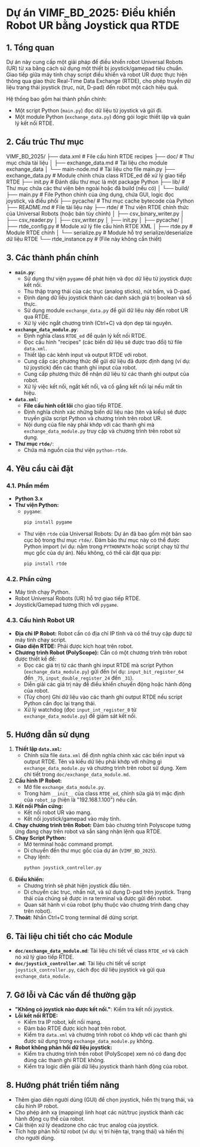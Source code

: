 # Dự án VIMF_BD_2025: Điều khiển Robot UR bằng Joystick qua RTDE

## 1. Tổng quan

Dự án này cung cấp một giải pháp để điều khiển robot Universal Robots (UR) từ xa bằng cách sử dụng một thiết bị joystick/gamepad tiêu chuẩn. Giao tiếp giữa máy tính chạy script điều khiển và robot UR được thực hiện thông qua giao thức Real-Time Data Exchange (RTDE), cho phép truyền dữ liệu trạng thái joystick (trục, nút, D-pad) đến robot một cách hiệu quả.

Hệ thống bao gồm hai thành phần chính:
*   Một script Python (`main.py`) đọc dữ liệu từ joystick và gửi đi.
*   Một module Python (`exchange_data.py`) đóng gói logic thiết lập và quản lý kết nối RTDE.

## 2. Cấu trúc Thư mục
VIMF_BD_2025/
├── data.xml # File cấu hình RTDE recipes
├── doc/ # Thư mục chứa tài liệu
│ ├── exchange_data.md # Tài liệu cho module exchange_data
│ └── main-node.md # Tài liệu cho file main.py
├── exchange_data.py # Module chính chứa class RTDE_ed để xử lý giao tiếp RTDE
├── init.py # Đánh dấu thư mục là một package Python
├── lib/ # Thư mục chứa các thư viện bên ngoài hoặc đã build (nếu có)
│ └── build/
├── main.py # File Python chính của ứng dụng, chứa GUI, logic đọc joystick, và điều phối
├── pycache/ # Thư mục cache bytecode của Python
├── README.md # File tài liệu này
├── rtde/ # Thư viện RTDE chính thức của Universal Robots (hoặc bản tùy chỉnh)
│ ├── csv_binary_writer.py
│ ├── csv_reader.py
│ ├── csv_writer.py
│ ├── init.py
│ ├── pycache/
│ ├── rtde_config.py # Module xử lý file cấu hình RTDE XML
│ ├── rtde.py # Module RTDE chính
│ └── serialize.py # Module hỗ trợ serialize/deserialize dữ liệu RTDE
└── rtde_instance.py # (File này không cần thiết)

## 3. Các thành phần chính

*   **`main.py`**:
    *   Sử dụng thư viện `pygame` để phát hiện và đọc dữ liệu từ joystick được kết nối.
    *   Thu thập trạng thái của các trục (analog sticks), nút bấm, và D-pad.
    *   Định dạng dữ liệu joystick thành các danh sách giá trị boolean và số thực.
    *   Sử dụng module `exchange_data.py` để gửi dữ liệu này đến robot UR qua RTDE.
    *   Xử lý việc ngắt chương trình (Ctrl+C) và dọn dẹp tài nguyên.
*   **`exchange_data_module.py`**:
    *   Định nghĩa class `RTDE_ed` để quản lý kết nối RTDE.
    *   Đọc cấu hình "recipes" (các biến dữ liệu sẽ được trao đổi) từ file `data.xml`.
    *   Thiết lập các kênh input và output RTDE với robot.
    *   Cung cấp các phương thức để gửi dữ liệu đã được định dạng (ví dụ: từ joystick) đến các thanh ghi input của robot.
    *   Cung cấp phương thức để nhận dữ liệu từ các thanh ghi output của robot.
    *   Xử lý việc kết nối, ngắt kết nối, và cố gắng kết nối lại nếu mất tín hiệu.
*   **`data.xml`**:
    *   **File cấu hình cốt lõi** cho giao tiếp RTDE.
    *   Định nghĩa chính xác những biến dữ liệu nào (tên và kiểu) sẽ được truyền giữa script Python và chương trình trên robot UR.
    *   Nội dung của file này phải khớp với các thanh ghi mà `exchange_data_module.py` truy cập và chương trình trên robot sử dụng.
*   **Thư mục `rtde/`**:
    *   Chứa mã nguồn của thư viện `python-rtde`.

## 4. Yêu cầu cài đặt

### 4.1. Phần mềm

*   **Python 3.x**
*   **Thư viện Python:**
    *   `pygame`:
        ```bash
        pip install pygame
        ```
    *   Thư viện `rtde` của Universal Robots: Dự án đã bao gồm một bản sao cục bộ trong thư mục `rtde/`. Đảm bảo thư mục này có thể được Python import (ví dụ: nằm trong `PYTHONPATH` hoặc script chạy từ thư mục gốc của dự án). Nếu không, có thể cài đặt qua pip:
        ```bash
        pip install rtde
        ```

### 4.2. Phần cứng

*   Máy tính chạy Python.
*   Robot Universal Robots (UR) hỗ trợ giao tiếp RTDE.
*   Joystick/Gamepad tương thích với `pygame`.

### 4.3. Cấu hình Robot UR

*   **Địa chỉ IP Robot:** Robot cần có địa chỉ IP tĩnh và có thể truy cập được từ máy tính chạy script.
*   **Giao diện RTDE:** Phải được kích hoạt trên robot.
*   **Chương trình Robot (PolyScope):** Cần có một chương trình trên robot được thiết kế để:
    *   Đọc các giá trị từ các thanh ghi input RTDE mà script Python (`exchange_data_module.py`) gửi đến (ví dụ: `input_bit_register_64` đến `_75`, `input_double_register_24` đến `_31`).
    *   Diễn giải các giá trị này để điều khiển chuyển động hoặc hành động của robot.
    *   (Tùy chọn) Ghi dữ liệu vào các thanh ghi output RTDE nếu script Python cần đọc lại trạng thái.
    *   Xử lý watchdog (đọc `input_int_register_0` từ `exchange_data_module.py`) để giám sát kết nối.

## 5. Hướng dẫn sử dụng

1.  **Thiết lập `data.xml`:**
    *   Chỉnh sửa file `data.xml` để định nghĩa chính xác các biến input và output RTDE. Tên và kiểu dữ liệu phải khớp với những gì `exchange_data_module.py` và chương trình trên robot sử dụng. Xem chi tiết trong `doc/exchange_data_module.md`.
2.  **Cấu hình IP Robot:**
    *   Mở file `exchange_data_module.py`.
    *   Trong hàm `__init__` của class `RTDE_ed`, chỉnh sửa giá trị mặc định của `robot_ip` (hiện là "192.168.1.100") nếu cần.
3.  **Kết nối Phần cứng:**
    *   Kết nối robot UR vào mạng.
    *   Kết nối joystick/gamepad vào máy tính.
4.  **Chạy chương trình trên Robot:** Đảm bảo chương trình Polyscope tương ứng đang chạy trên robot và sẵn sàng nhận lệnh qua RTDE.
5.  **Chạy Script Python:**
    *   Mở terminal hoặc command prompt.
    *   Di chuyển đến thư mục gốc của dự án (`VIMF_BD_2025`).
    *   Chạy lệnh:
        ```bash
        python joystick_controller.py
        ```
6.  **Điều khiển:**
    *   Chương trình sẽ phát hiện joystick đầu tiên.
    *   Di chuyển các trục, nhấn nút, và sử dụng D-pad trên joystick. Trạng thái của chúng sẽ được in ra terminal và được gửi đến robot.
    *   Quan sát hành vi của robot (phụ thuộc vào chương trình đang chạy trên robot).
7.  **Thoát:** Nhấn Ctrl+C trong terminal để dừng script.

## 6. Tài liệu chi tiết cho các Module

*   **`doc/exchange_data_module.md`**: Tài liệu chi tiết về class `RTDE_ed` và cách nó xử lý giao tiếp RTDE.
*   **`doc/joystick_controller.md`**: Tài liệu chi tiết về script `joystick_controller.py`, cách đọc dữ liệu joystick và gửi qua `exchange_data_module`.

## 7. Gỡ lỗi và Các vấn đề thường gặp

*   **"Không có joystick nào được kết nối."**: Kiểm tra kết nối joystick.
*   **Lỗi kết nối RTDE:**
    *   Kiểm tra IP robot, kết nối mạng.
    *   Đảm bảo RTDE được kích hoạt trên robot.
    *   Kiểm tra `data.xml` và chương trình robot có khớp với các thanh ghi được sử dụng trong `exchange_data_module.py` không.
*   **Robot không phản hồi dữ liệu joystick:**
    *   Kiểm tra chương trình trên robot (PolyScope) xem nó có đang đọc đúng các thanh ghi RTDE không.
    *   Kiểm tra logic diễn giải dữ liệu joystick thành hành động của robot.

## 8. Hướng phát triển tiềm năng

*   Thêm giao diện người dùng (GUI) để chọn joystick, hiển thị trạng thái, và cấu hình IP robot.
*   Cho phép ánh xạ (mapping) linh hoạt các nút/trục joystick thành các hành động cụ thể của robot.
*   Cải thiện xử lý deadzone cho các trục analog của joystick.
*   Tích hợp phản hồi từ robot (ví dụ: vị trí hiện tại, trạng thái) và hiển thị cho người dùng.
